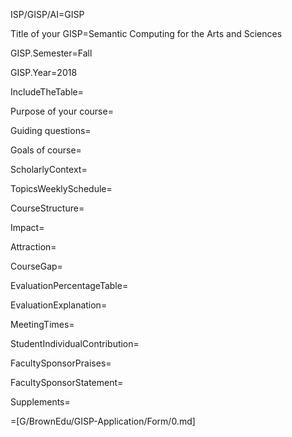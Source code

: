 ISP/GISP/AI=GISP

Title of your GISP=Semantic Computing for the Arts and Sciences

GISP.Semester=Fall

GISP.Year=2018

IncludeTheTable=

Purpose of your course=

Guiding questions=

Goals of course=

ScholarlyContext=

TopicsWeeklySchedule=

CourseStructure=

Impact=

Attraction=

CourseGap=

EvaluationPercentageTable=

EvaluationExplanation=

MeetingTimes=

StudentIndividualContribution=

FacultySponsorPraises=

FacultySponsorStatement=

Supplements=

=[G/BrownEdu/GISP-Application/Form/0.md]